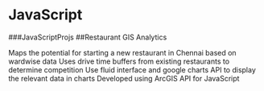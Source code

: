 JavaScript
==========

###JavaScriptProjs
##Restaurant GIS Analytics

Maps the potential for starting a new restaurant in Chennai based on wardwise data
Uses drive time buffers from existing restaurants to determine competition
Use fluid interface and google charts API to display the relevant data in charts
Developed using ArcGIS API for JavaScript
